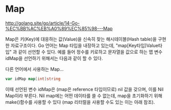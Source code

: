 # Map

http://golang.site/go/article/14-Go-%EC%BB%AC%EB%A0%89%EC%85%98---Map

Map은 키(Key)에 대응하는 값(Value)을 신속히 찾는 해시테이블(Hash table)을 구현한 자료구조이다. Go 언어는 Map 타입을 내장하고 있는데, "map[Key타입]Value타입" 과 같이 선언할 수 있다. 예를 들어 정수를 키로하고 문자열을 값으로 하는 맵 변수 idMap을 선언하기 위해서는 다음과 같이 할 수 있다.

다른 언어에서 사용하는 Map...

~~~go
var idMap map[int]string
~~~

이때 선언된 변수 idMap은 (map은 reference 타입이므로) nil 값을 갖으며, 이를 Nil Map이라 부른다. Nil map에는 어떤 데이타를 쓸 수 없는데, map을 초기화하기 위해 make()함수를 사용할 수 있다 (map 리터럴을 사용할 수도 있는 이는 아래 참조).

